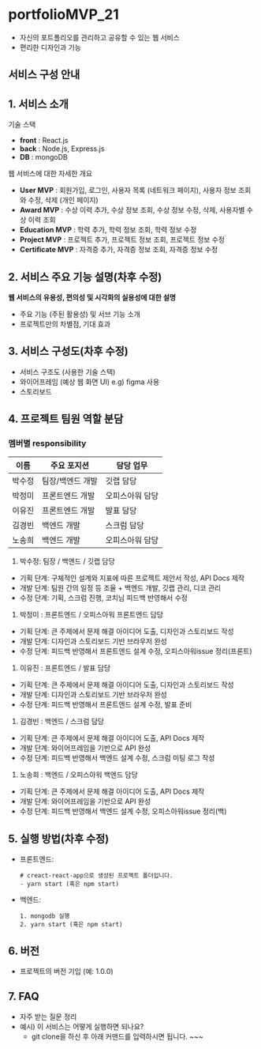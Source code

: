 # portfolioMVP_21

- 자신의 포트폴리오를 관리하고 공유할 수 있는 웹 서비스
- 편리한 디자인과 기능

## 서비스 구성 안내

## 1. 서비스 소개

기술 스택

- **front** : React.js
- **back** : Node.js, Express.js
- **DB** : mongoDB

웹 서비스에 대한 자세한 개요

- **User MVP** : 회원가입, 로그인, 사용자 목록 (네트워크 페이지), 사용자 정보 조회와 수정, 삭제 (개인 페이지)
- **Award MVP** : 수상 이력 추가, 수상 정보 조회, 수상 정보 수정, 삭제, 사용자별 수상 이력 조회
- **Education MVP** : 학력 추가, 학력 정보 조회, 학력 정보 수정
- **Project MVP** : 프로젝트 추가, 프로젝트 정보 조회, 프로젝트 정보 수정
- **Certificate MVP** : 자격증 추가, 자격증 정보 조회, 자격증 정보 수정

## 2. 서비스 주요 기능 설명(차후 수정)

**웹 서비스의 유용성, 편의성 및 시각화의 실용성에 대한 설명**

- 주요 기능 (주된 활용성) 및 서브 기능 소개
- 프로젝트만의 차별점, 기대 효과

## 3. 서비스 구성도(차후 수정)

- 서비스 구조도 (사용한 기술 스택)
- 와이어프레임 (예상 웹 화면 UI) e.g) figma 사용
- 스토리보드

## 4. 프로젝트 팀원 역할 분담

### **멤버별 responsibility**

|이름|주요 포지션|담당 업무|
|---|---|---|
|박수정|팀장/백엔드 개발|깃랩 담당|
|박정미|프론트엔드 개발|오피스아워 담당|
|이유진|프론트엔드 개발|발표 담당|
|김경빈|백엔드 개발|스크럼 담당|
|노송희|백엔드 개발|오피스아워 담당|



1. 박수정: 팀장 / 백엔드 / 깃랩 담당
- 기획 단계: 구체적인 설계와 지표에 따른 프로젝트 제안서 작성, API Docs 제작
- 개발 단계: 팀원 간의 일정 등 조율 + 백엔드 개발, 깃랩 관리, 디코 관리
- 수정 단계: 기획, 스크럼 진행, 코치님 피드백 반영해서 수정
1. 박정미 : 프론트엔드 / 오피스아워 프론트엔드 담당
- 기획 단계: 큰 주제에서 문제 해결 아이디어 도출, 디자인과 스토리보드 작성
- 개발 단계: 디자인과 스토리보드 기반 브라우저 완성
- 수정 단계: 피드백 반영해서 프론트엔드 설계 수정, 오피스아워issue 정리(프론트)
1. 이유진 : 프론트엔드 / 발표 담당
- 기획 단계: 큰 주제에서 문제 해결 아이디어 도출, 디자인과 스토리보드 작성
- 개발 단계: 디자인과 스토리보드 기반 브라우저 완성
- 수정 단계: 피드백 반영해서 프론트엔드 설계 수정, 발표 준비
1. 김경빈 : 백엔드 / 스크럼 담당
- 기획 단계: 큰 주제에서 문제 해결 아이디어 도출, API Docs 제작
- 개발 단계: 와이어프레임을 기반으로 API 완성
- 수정 단계: 피드백 반영해서 백엔드 설계 수정, 스크럼 미팅 로그 작성
1. 노송희 : 백엔드 / 오피스아워 백엔드 담당
- 기획 단계: 큰 주제에서 문제 해결 아이디어 도출, API Docs 제작
- 개발 단계: 와이어프레임을 기반으로 API 완성
- 수정 단계: 피드백 반영해서 백엔드 설계 수정, 오피스아워issue 정리(백)

## 5. 실행 방법(차후 수정)

- 프론트엔드:
    
    ```
    # creact-react-app으로 생성된 프로젝트 폴더입니다.
    - yarn start (혹은 npm start)
    ```
    
- 백엔드:
    
    ```
    1. mongodb 실행
    2. yarn start (혹은 npm start)
    ```
    

## 6. 버전

- 프로젝트의 버전 기입 (예: 1.0.0)

## 7. FAQ

- 자주 받는 질문 정리
- 예시) 이 서비스는 어떻게 실행하면 되나요?
    - git clone을 하신 후 아래 커맨드를 입력하시면 됩니다. ~~~
